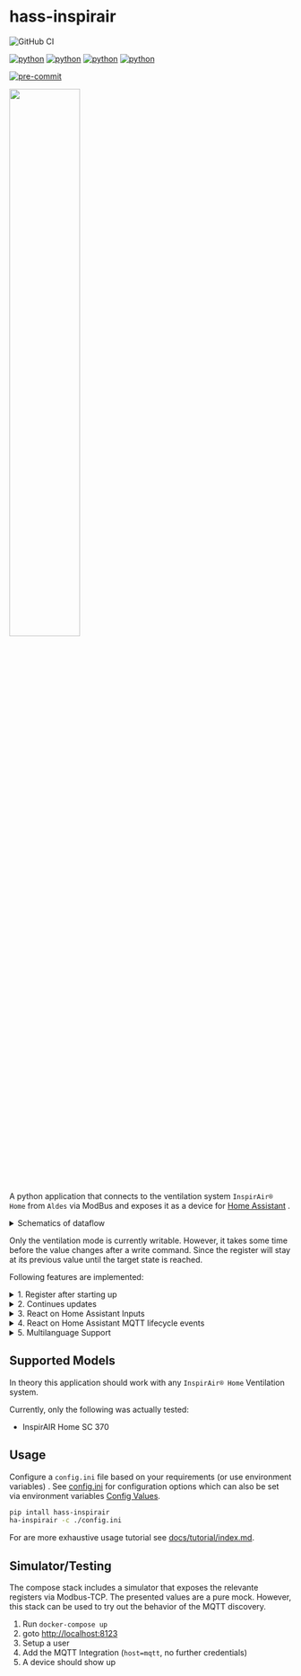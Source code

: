 # hass-inspirair

![GitHub CI](https://github.com/The-Smartest-Home/hass_inspirair/actions/workflows/test.yaml/badge.svg)

[![python](https://img.shields.io/badge/Python-3.9-3776AB.svg?style=flat&logo=python&logoColor=white)](https://www.python.org)
[![python](https://img.shields.io/badge/Python-3.10-3776AB.svg?style=flat&logo=python&logoColor=white)](https://www.python.org)
[![python](https://img.shields.io/badge/Python-3.11-3776AB.svg?style=flat&logo=python&logoColor=white)](https://www.python.org)
[![python](https://img.shields.io/badge/Python-3.12-3776AB.svg?style=flat&logo=python&logoColor=white)](https://www.python.org)

[![pre-commit](https://img.shields.io/badge/pre--commit-enabled-brightgreen?logo=pre-commit&logoColor=white)](https://github.com/pre-commit/pre-commit)

<img src="docs/tutorial/mqtt_device.png" width=50% height=50%>

A python application that connects to the ventilation system `InspirAir® Home` from `Aldes` via ModBus and exposes it as a device for [Home Assistant](https://www.home-assistant.io/) .

<details>
<summary>Schematics of dataflow</summary>

```mermaid

graph LR
    P(hass-inspirair) <-- MQTT --> M(MQTT Broker)
    I[InspirAir Home] <-- ModBus --> P
    HM(Home Assistant \n MQTT Integration) <--MQTT--> M
    H[Home Assistant] <----> HM
```

</details>

Only the ventilation mode is currently writable. However, it takes some time before the value changes after a write command.
Since the register will stay at its previous value until the target state is reached.

Following features are implemented:

<details>
  <summary>1. Register after starting up</summary>
  
```mermaid
sequenceDiagram
    participant H as Home Assistant(MQTT)
    participant L as hass-inspirair
    participant I as InspirAir
    
    
    L->>+I: read_holding_registers
    activate L
    L-->>L: creat config
    
    L->>-H: register <prefix>/<sensor_type>/<object_id>/<device_serial>/config
```
</details>

<details>
<summary>2. Continues updates</summary>

```mermaid
sequenceDiagram

    participant H as Home Assistant(MQTT)
    participant L as hass-inspirair
    participant I as InspirAir


    L->>I: read_holding_registers
    activate L
    L->>L: parse result
    L->>H: publish <prefix>/climate/<device_serial>/state
    L->>L: sleep for <polling interval>
    deactivate L


```

</details>

<details>
<summary>3. React on Home Assistant Inputs</summary>

```mermaid
sequenceDiagram
    participant H as Home Assistant(MQTT)
    participant L as hass-inspirair
    participant I as InspirAir

    H->>L: publish "<prefix>/select/<object_id>/<device_serial>/set"
     activate L
    L->>I: write_registers
    L->>I: read_holding_registers

    L->>L: parse result
    L->>H: publish <prefix>/climate/<device_serial>/state
    deactivate L

```

</details>

<details>
<summary>4. React on Home Assistant MQTT lifecycle events</summary>

```mermaid
sequenceDiagram

    participant H as Home Assistant(MQTT)
    participant L as hass-inspirair
    participant I as InspirAir

    H->>L: publish "<prefix>/status" payload: "online"
    activate L
    L->>+I: read_holding_registers

    L-->>L: creat config

    L->>-H: register <prefix>/<sensor_type>/<object_id>/<device_serial>/config

```

</details>
<details>
<summary>5. Multilanguage Support</summary>
Default language is german, however, an english translation is available.
</details>

## Supported Models

In theory this application should work with any `InspirAir® Home` Ventilation system.

Currently, only the following was actually tested:

- InspirAIR Home SC 370

## Usage

Configure a `config.ini` file based on your requirements (or use environment variables) .
See [config.ini](config-ini.md) for configuration options which can also be set via environment variables [Config Values](#config).

```bash
pip intall hass-inspirair
ha-inspirair -c ./config.ini
```

For are more exhaustive usage tutorial see [docs/tutorial/index.md](#tutorial/index).

## Simulator/Testing

The compose stack includes a simulator that exposes the relevante registers via Modbus-TCP. The presented values are a pure mock.
However, this stack can be used to try out the behavior of the MQTT discovery.

1. Run `docker-compose up`
2. goto [http://localhost:8123](http://localhost:8123)
3. Setup a user
4. Add the MQTT Integration (`host=mqtt`, no further credentials)
5. A device should show up
